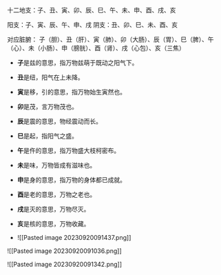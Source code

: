 十二地支：子、丑、寅、卯、辰、巳、午、未、申、酉、戌、亥

阳支：子、寅、辰、午、申、戌
阴支：丑、卯、巳、未、酉、亥

对应脏腑：
子（胆）、丑（肝）、寅（肺）、卯（大肠）、辰（胃）、巳（脾）、午（心）、未（小肠）、申（膀胱）、酉（肾）、戌（心包）、亥（三焦）


- **子**是兹的意思，指万物兹萌于既动之阳气下。
- **丑**是纽，阳气在上未降。
- **寅**是移，引的意思，指万物始生寅然也。
- **卯**是茂，言万物茂也。
- **辰**是震的意思，物经震动而长。
- **巳**是起，指阳气之盛。
- **午**是仵的意思，指万物盛大枝柯密布。
- **未**是味，万物皆成有滋味也。
- **申**是身的意思，指万物的身体都已成就。
- **酉**是老的意思，万物之老也。
- **戌**是灭的意思，万物尽灭。
- **亥**是核的意思，万物收藏。


- ![[Pasted image 20230920091437.png]]

![[Pasted image 20230920091036.png]]


![[Pasted image 20230920091342.png]]




















